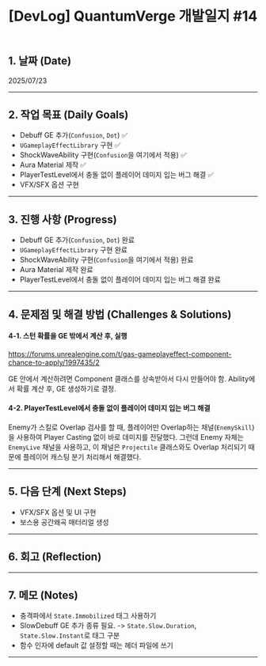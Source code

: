 ﻿---
title: "[DevLog] QuantumVerge 개발일지 #14"
excerpt: QuantumVerge 개발일지
categories:
  - DevLog
tags:
  - 개발일지
  - QuantumVerge
  - UnrealEngine
---
## 1. 날짜 (Date)

2025/07/23

---

## 2. 작업 목표 (Daily Goals)

- Debuff GE 추가(`Confusion`, `Dot`) ✅
- `UGameplayEffectLibrary` 구현 ✅
- ShockWaveAbility 구현(`Confusion`을 여기에서 적용) ✅
- Aura Material 제작 ✅
- PlayerTestLevel에서 충돌 없이 플레이어 데미지 입는 버그 해결 ✅
- VFX/SFX 옵션 구현

---

## 3. 진행 사항 (Progress)

- Debuff GE 추가(`Confusion`, `Dot`) 완료
- `UGameplayEffectLibrary` 구현 완료
- ShockWaveAbility 구현(`Confusion`을 여기에서 적용) 완료
- Aura Material 제작 완료
- PlayerTestLevel에서 충돌 없이 플레이어 데미지 입는 버그 해결 완료

---

## 4. 문제점 및 해결 방법 (Challenges & Solutions)

#### 4-1. 스턴 확률을 GE 밖에서 계산 후, 실행
https://forums.unrealengine.com/t/gas-gameplayeffect-component-chance-to-apply/1997435/2

GE 안에서 계산하려면 Component 클래스를 상속받아서 다시 만들어야 함. Ability에서 확률 계산 후, GE 생성하기로 결정.

#### 4-2. PlayerTestLevel에서 충돌 없이 플레이어 데미지 입는 버그 해결

Enemy가 스킬로 Overlap 검사를 할 때, 플레이어만 Overlap하는 채널(`EnemySkill`)을 사용하여 Player Casting 없이 바로 데미지를 전달했다. 그런데 Enemy 자체는 `EnemyLive` 채널을 사용하고, 이 채널은 `Projectile` 클래스와도 Overlap 처리되기 때문에 플레이어 캐스팅 분기 처리해서 해결했다.


---

## 5. 다음 단계 (Next Steps)

- VFX/SFX 옵션 및 UI 구현
- 보스용 공간왜곡 매터리얼 생성

---

## 6. 회고 (Reflection)


---

## 7. 메모 (Notes)

- 충격파에서 `State.Immobilized` 태그 사용하기
- SlowDebuff GE 추가 종류 필요. -> `State.Slow.Duration`, `State.Slow.Instant`로 태그 구분
- 함수 인자에 default 값 설정할 때는 헤더 파일에 쓰기

---

